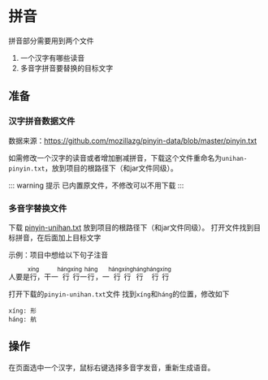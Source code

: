 # 拼音

拼音部分需要用到两个文件

1. 一个汉字有哪些读音
2. 多音字拼音要替换的目标文字

## 准备

### 汉字拼音数据文件

数据来源：https://github.com/mozillazg/pinyin-data/blob/master/pinyin.txt

如需修改一个汉字的读音或者增加删减拼音，下载这个文件重命名为`unihan-pinyin.txt`，放到项目的根路径下（和jar文件同级）。

::: warning 提示
已内置原文件，不修改可以不用下载
:::

### 多音字替换文件

下载 [pinyin-unihan.txt](IMAGE_BASE_URL/files/aigc-platform-doc/pinyin-unihan.txt) 放到项目的根路径下（和jar文件同级）。
打开文件找到目标拼音，在后面加上目标文字

示例：项目中想给以下句子注音

人要是<ruby>行<rp>(</rp><rt style="font-size: 0.8em;">xíng</rt><rp>)</rp></ruby>，干一<ruby>
行<rp>(</rp><rt style="font-size: 0.8em;">háng</rt><rp>)</rp></ruby><ruby>行<rp>(</rp><rt style="font-size: 0.8em;">
xíng</rt><rp>)</rp></ruby>一<ruby>行<rp>(</rp><rt style="font-size: 0.8em;">háng</rt><rp>)</rp></ruby>，一<ruby>
行<rp>(</rp><rt style="font-size: 0.8em;">háng</rt><rp>)</rp></ruby><ruby>行<rp>(</rp><rt style="font-size: 0.8em;">
xíng</rt><rp>)</rp></ruby><ruby>行<rp>(</rp><rt style="font-size: 0.8em;">háng</rt><rp>)</rp></ruby><ruby>
行<rp>(</rp><rt style="font-size: 0.8em;">háng</rt><rp>)</rp></ruby><ruby>行<rp>(</rp><rt style="font-size: 0.8em;">
xíng</rt><rp>)</rp></ruby>

打开下载的`pinyin-unihan.txt`文件
找到`xíng`和`háng`的位置，修改如下

```text
xíng: 形
háng: 航
```

## 操作

在页面选中一个汉字，鼠标右键选择多音字发音，重新生成语音。